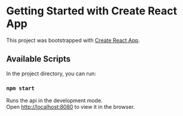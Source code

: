 # Getting Started with Create React App

This project was bootstrapped with [Create React App](https://github.com/facebook/create-react-app).

## Available Scripts

In the project directory, you can run:

### `npm start`

Runs the api in the development mode.\
Open [http://localhost:8080](http://localhost:8080) to view it in the browser.
